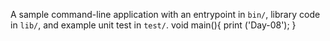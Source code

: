 A sample command-line application with an entrypoint in `bin/`, library code
in `lib/`, and example unit test in `test/`.
void main(){
print ('Day-08');
}
